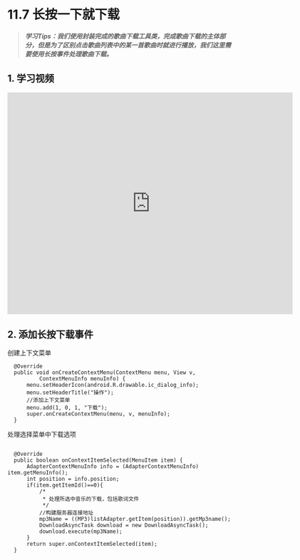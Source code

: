 # 11.7 长按一下就下载

>##### 学习Tips：我们使用封装完成的歌曲下载工具类，完成歌曲下载的主体部分，但是为了区别点击歌曲列表中的某一首歌曲时就进行播放，我们这里需要使用长按事件处理歌曲下载。

## 1. 学习视频

<iframe frameborder="0" width="640" height="498" src="https://v.qq.com/iframe/player.html?vid=z0180bhmznp&tiny=0&auto=0" allowfullscreen></iframe>

## 2. 添加长按下载事件

创建上下文菜单

```
  @Override
  public void onCreateContextMenu(ContextMenu menu, View v,
          ContextMenuInfo menuInfo) {
      menu.setHeaderIcon(android.R.drawable.ic_dialog_info);
      menu.setHeaderTitle("操作");
      //添加上下文菜单
      menu.add(1, 0, 1, "下载");
      super.onCreateContextMenu(menu, v, menuInfo);
  }
```

处理选择菜单中下载选项

```

  @Override
  public boolean onContextItemSelected(MenuItem item) {
      AdapterContextMenuInfo info = (AdapterContextMenuInfo) item.getMenuInfo();
      int position = info.position;
      if(item.getItemId()==0){
          /*
           * 处理所选中音乐的下载，包括歌词文件
           */
          //构建服务器连接地址
          mp3Name = ((MP3)listAdapter.getItem(position)).getMp3name();				
          DownloadAsyncTask download = new DownloadAsyncTask();
          download.execute(mp3Name);
      }
      return super.onContextItemSelected(item);
  }
```